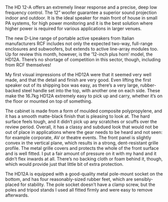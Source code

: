 The HD 12-A offers an extremely linear response and a precise, deep low frequency control. The 12” woofer guarantee a superior sound projection indoor and outdoor. It is the ideal speaker for main front of house in small PA systems, for high power monitoring and it is the best solution where higher power is required for various applications in larger venues.

The new D-Line range of portable active speakers from Italian manufacturers RCF includes not only the expected two-way, full-range enclosures and subwoofers, but extends to active line-array modules too. Up for review this month, however, is the ’12-inch plus horn’ model, the HD12A. There’s no shortage of competition in this sector, though, including from RCF themselves!

My first visual impressions of the HD12A were that it seemed very well made, and that the detail and finish are very good. Even lifting the first speaker out of its shipping box was easy, as there’s a very large, rubber-backed steel handle set into the top, with another one on each side. These make the 16.7kg HD12A extremely easy to pick up and carry, whether it’s on the floor or mounted on top of something.

The cabinet is made from a form of moulded composite polypropylene, and it has a smooth matte-black finish that is pleasing to look at. The hard surface feels tough, and it didn’t pick up any scratches or scuffs over the review period. Overall, it has a classy and subdued look that would not be out of place in applications where the gear needs to be heard and not seen: for example corporate, AV or theatre events. The front panel is slightly convex in the vertical plane, which results in a strong, dent-resistant grille profile. The metal grille covers and protects the whole of the front surface and is well fitted. I put a fair amount of pressure on it with my hand and it didn’t flex inwards at all. There’s no backing cloth or foam behind it, though, which would provide just that little bit of extra protection.

The HD12A is equipped with a good-quality metal pole-mount socket on the bottom, and has four reasonably-sized rubber feet, which are sensibly-placed for stability. The pole socket doesn’t have a clamp screw, but the poles and tripod stands I used all fitted firmly and were easy to remove afterwards.
